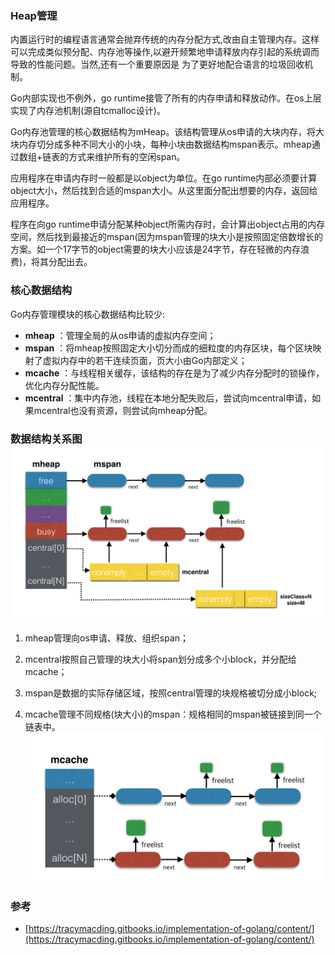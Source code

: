 ### Heap管理

内置运行时的编程语言通常会抛弃传统的内存分配方式,改由自主管理内存。这样可以完成类似预分配、内存池等操作,以避开频繁地申请释放内存引起的系统调而导致的性能问题。当然,还有一个重要原因是 为了更好地配合语言的垃圾回收机制。

Go内部实现也不例外，go runtime接管了所有的内存申请和释放动作。在os上层实现了内存池机制\(源自tcmalloc设计\)。

Go内存池管理的核心数据结构为mHeap。该结构管理从os申请的大块内存，将大块内存切分成多种不同大小的小块，每种小块由数据结构mspan表示。mheap通过数组+链表的方式来维护所有的空闲span。

应用程序在申请内存时一般都是以object为单位。在go runtime内部必须要计算object大小，然后找到合适的mspan大小。从这里面分配出想要的内存，返回给应用程序。

程序在向go runtime申请分配某种object所需内存时，会计算出object占用的内存空间，然后找到最接近的mspan\(因为mspan管理的块大小是按照固定倍数增长的方案。如一个17字节的object需要的块大小应该是24字节，存在轻微的内存浪费\)，将其分配出去。

### 核心数据结构

Go内存管理模块的核心数据结构比较少:

* **mheap**
  ：管理全局的从os申请的虚拟内存空间；
* **mspan**
  ：将mheap按照固定大小切分而成的细粒度的内存区块，每个区块映射了虚拟内存中的若干连续页面，页大小由Go内部定义；
* **mcache**
  ：与线程相关缓存，该结构的存在是为了减少内存分配时的锁操作，优化内存分配性能。
* **mcentral**
  ：集中内存池，线程在本地分配失败后，尝试向mcentral申请，如果mcentral也没有资源，则尝试向mheap分配。

### 数据结构关系图![](/assets/GoHeap数据关系图.png)

1. mheap管理向os申请、释放、组织span；

2. mcentral按照自己管理的块大小将span划分成多个小block，并分配给mcache；

3. mspan是数据的实际存储区域，按照central管理的块规格被切分成小block;

4. mcache管理不同规格\(块大小\)的mspan：规格相同的mspan被链接到同一个链表中。![](/assets/golang数据结构关系图.png)

### 参考

* [https://tracymacding.gitbooks.io/implementation-of-golang/content/](https://tracymacding.gitbooks.io/implementation-of-golang/content/)



